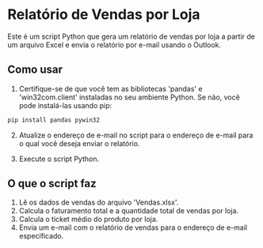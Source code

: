 # Relatório de Vendas por Loja

Este é um script Python que gera um relatório de vendas por loja a partir de um arquivo Excel e envia o relatório por e-mail usando o Outlook.

## Como usar

1. Certifique-se de que você tem as bibliotecas 'pandas' e 'win32com.client' instaladas no seu ambiente Python. Se não, você pode instalá-las usando pip:

```bash
pip install pandas pywin32
```

2. Atualize o endereço de e-mail no script para o endereço de e-mail para o qual você deseja enviar o relatório.

3. Execute o script Python.

## O que o script faz

1. Lê os dados de vendas do arquivo 'Vendas.xlsx'.
2. Calcula o faturamento total e a quantidade total de vendas por loja.
3. Calcula o ticket médio do produto por loja.
4. Envia um e-mail com o relatório de vendas para o endereço de e-mail especificado.

